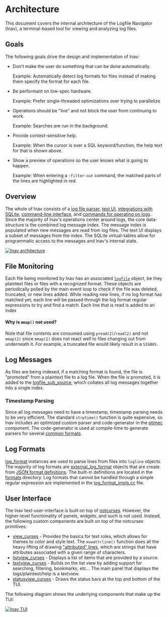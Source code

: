 # Architecture

This document covers the internal architecture of the Logfile Navigator (lnav),
a terminal-based tool for viewing and analyzing log files.

## Goals

The following goals drive the design and implementation of lnav:

- Don't make the user do something that can be done automatically.

  Example: Automatically detect log formats for files instead of making them
  specify the format for each file.

- Be performant on low-spec hardware.

  Example: Prefer single-threaded optimizations over trying to parallelize

- Operations should be "live" and not block the user from continuing to work.

  Example: Searches are run in the background.

- Provide context-sensitive help.

  Example: When the cursor is over a SQL keyword/function, the help text for
  that is shown above.

- Show a preview of operations so the user knows what is going to happen.

  Example: When entering a `:filter-out` command, the matched parts of the
  lines are highlighted in red.

## Overview

The whole of lnav consists of a
[log file parser](https://docs.lnav.org/en/latest/formats.html),
[text UI](https://docs.lnav.org/en/latest/ui.html),
[integrations with SQLite](https://docs.lnav.org/en/latest/sqlext.html),
[command-line interface](https://docs.lnav.org/en/latest/cli.html), and
[commands for operating on logs](https://docs.lnav.org/en/latest/commands.html).
Since the majority of lnav's operations center around logs, the core
data-structure is the combined log message index. The message index is populated
when new messages are read from log files. The text UI displays a subset of
messages from the index. The SQLite virtual-tables allow for programmatic access
to the messages and lnav's internal state.

[![lnav architecture](docs/lnav-architecture.png)](https://whimsical.com/lnav-architecture-UM594Qo4G3nt2XWaSZA1mh)

## File Monitoring

Each file being monitored by lnav has an associated [`logfile`](src/logfile.hh)
object, be they plaintext files or files with a recognized format.  These
objects are periodically polled by the main event loop to check if the file
was deleted, truncated, or new lines added.  While reading new lines, if no
log format has matched yet, each line will be passed through the log format
regular expressions to try and find a match.  Each line that is read is added
to an index

#### Why is `mmap()` not used?

Note that file contents are consumed using `pread(2)`/`read(2)` and not
`mmap(2)` since `mmap(2)` does not react well to files changing out from
underneath it.  For example, a truncated file would likely result in a
`SIGBUS`.

## Log Messages

As files are being indexed, if a matching format is found, the file is
"promoted" from a plaintext file to a log file.  When the file is promoted,
it is added to the [logfile_sub_source](src/logfile_sub_source.hh), which
collates all log messages together into a single index.

### Timestamp Parsing

Since all log messages need to have a timestamp, timestamp parsing needs to be
very efficient.  The standard `strptime()` function is quite expensive, so lnav
includes an optimized custom parser and code-generator in the
[ptimec](src/ptimec.hh) component.  The code-generator is used at compile-time
to generate parsers for several [common formats](src/time_formats.am).

## Log Formats

[log_format](src/log_format.hh) instances are used to parse lines from files
into `logline` objects. The majority of log formats are
[external_log_format](src/log_format_ext.hh) objects that are create from
[JSON format definitions](https://docs.lnav.org/en/latest/formats.html). The
built-in definitions are located in the [formats](src/formats) directory. Log
formats that cannot be handled through a simple regular expression are
implemented in the [log_format_impls.cc](src/log_format_impls.cc) file.

## User Interface

The lnav text-user-interface is built on top of
[notcurses](https://notcurses.com).
However, the higher-level functionality of panels, widgets, and such is not
used.  Instead, the following custom components are built on top of the notcurses
primitives:

- [view_curses](src/view_curses.hh) - Provides the basics for text roles, which
  allows for themes to color and style text. The `mvwattrline()` function does
  all the heavy lifting of drawing ["attributed" lines](src/base/attr_line.hh),
  which are strings that have attributes associated with a given range of
  characters.
- [listview_curses](src/listview_curses.hh) - Displays a list of items that are
  provided by a source.
- [textview_curses](src/textview_curses.hh) - Builds on the list view by adding
  support for searching, filtering, bookmarks, etc...  The main panel that
  displays the logs/plaintext/help is a textview.
- [statusview_curses](src/state-extension-functions.cc) - Draws the status bars
  at the top and bottom of the TUI.

The following diagram shows the underlying components that make up the TUI:

[![lnav TUI](docs/lnav-tui.png)](https://whimsical.com/lnav-tui-MQjXc7Vx23BxQTHrnuNp5F)
